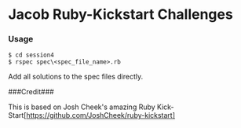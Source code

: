 # Jacob Ruby-Kickstart Challenges #

### Usage ###
````
$ cd session4
$ rspec spec\<spec_file_name>.rb
````

Add all solutions to the spec files directly.

###Credit###

This is based on Josh Cheek's amazing Ruby Kick-Start[https://github.com/JoshCheek/ruby-kickstart]
